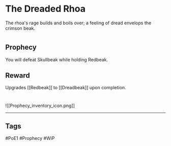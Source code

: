 # The Dreaded Rhoa
The rhoa's rage builds and boils over; a feeling of dread envelops the crimson beak.
#
## Prophecy
You will defeat Skullbeak while holding Redbeak.
## Reward
Upgrades [[Redbeak]] to [[Dreadbeak]] upon completion. 

#
![[Prophecy_inventory_icon.png]]

---
## Tags
#PoE1 
#Prophecy
#WiP 